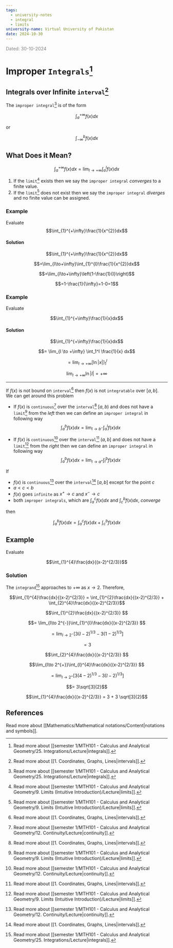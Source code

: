 ```yaml
---
tags:
  - university-notes
  - integral
  - limits
university-name: Virtual University of Pakistan
date: 2024-10-30
---
```


<span style="color: gray;">Dated: 30-10-2024</span>

# Improper `Integrals`[^1]

## Integrals over Infinite `interval`[^2]

The `improper integral`[^1] is of the form  

$$\int_a^{+\infty} f(x) dx$$

or

$$\int_{-\infty}^b f(x) dx$$

## What Does it Mean?

$$\int_{a}^{+\infty}f(x)dx=\lim_{l\to+\infty}\int_{a}^{l}f(x)dx$$

1. If the `limit`[^3] exists then we say the `improper integral` _converges_ to a finite value.
2. If the `limit`[^3] does not exist then we say the `improper integral` _diverges_ and no finite value can be assigned.

### Example

Evaluate $$\int_{1}^{+\infty}\frac{1}{x^{2}}dx$$

#### Solution

$$\int_{1}^{+\infty}\frac{1}{x^{2}}dx$$

$$=\lim_{l\to+\infty}\int_{1}^{l}\frac{1}{x^{2}}dx$$

$$=\lim_{l\to+\infty}\left(1-\frac{1}{l}\right)$$

$$=1-\frac{1}{\infty}=1-0=1$$

### Example

Evaluate  

$$\int_{1}^{+\infty}\frac{1}{x}dx$$

#### Solution

$$\int_{1}^{+\infty}\frac{1}{x}dx$$

$$= \lim_{l \to +\infty} \int_1^l \frac{1}{x} dx$$

$$= \lim_{l \to +\infty} \bigg[\ln \lvert x \rvert\bigg]_1^l$$

$$\lim_{l \to +\infty} \ln \lvert l \rvert = + \infty$$

---

If $f(x)$ is not bound on `interval`[^2] then $f(x)$ is not `integratable` over $[a, b]$.  
We can get around this problem

- If $f(x)$ is `continuous`[^4] over the `interval`[^2] $[a, b)$ and does not have a `limit`[^3] from the _left_ then we can define an `improper integral` in following way $$\int_a^b f(x) dx = \lim_{l \to b^-} \int_a^l f(x) dx$$

- If $f(x)$ is `continuous`[^4] over the `interval`[^2] $(a, b]$ and does not have a `limit`[^3] from the _right_ then we can define an `improper integral` in following way $$\int_a^b f(x) dx = \lim_{l \to a^+} \int_l^b f(x) dx$$

If  

- $f(x)$ is `continuous`[^4] over the `interval`[^2] $[a, b]$ except for the point $c$  
- $a < c < b$  
- $f(x)$ goes `infinite` as $x^+ \to c$ and $x^- \to c$  
- both `improper integrals`, which are $\int_a^c f(x) dx$ and $\int_c^b f(x) dx$, _converge_  

then  

$$\int_{a}^{b}f(x)dx=\int_{a}^{c}f(x)dx+\int_{c}^{b}f(x)dx$$

## Example

Evaluate  

$$\int_{1}^{4}\frac{dx}{(x-2)^{2/3}}$$

### Solution

The `integrand`[^1] approaches to $+ \infty$ as $x \to 2$. Therefore,  

$$\int_{1}^{4}\frac{dx}{(x-2)^{2/3}} = \int_{1}^{2}\frac{dx}{(x-2)^{2/3}} + \int_{2}^{4}\frac{dx}{(x-2)^{2/3}}$$

$$\int_{1}^{2}\frac{dx}{(x-2)^{2/3}} $$

$$= \lim_{l\to 2^{-}}\int_{1}^{l}\frac{dx}{(x-2)^{2/3}} $$

$$= \lim_{l\to 2^{-}}\left[3(l-2)^{1/3}-3(1-2)^{1/3}\right] $$

$$= 3$$

$$\int_{2}^{4}\frac{dx}{(x-2)^{2/3}} $$

$$\lim_{l\to 2^{+}}\int_{l}^{4}\frac{dx}{(x-2)^{2/3}} $$

$$= \lim_{l\to 2^{+}}\left[3(4-2)^{1/3}-3(l-2)^{1/3}\right] $$

$$= 3\sqrt[3]{2}$$

$$\int_{1}^{4}\frac{dx}{(x-2)^{2/3}} = 3 + 3 \sqrt[3]{2}$$

## References

Read more about [[Mathematics/Mathematical notations/Content|notations and symbols]].

[^1]: Read more about [[semester 1/MTH101 - Calculus and Analytical Geometry/25. Integrations/Lecture|integrals]].
[^2]: Read more about [[1. Coordinates, Graphs, Lines|intervals]].
[^3]: Read more about [[semester 1/MTH101 - Calculus and Analytical Geometry/9. Limits (Intuitive Introduction)/Lecture|limits]].
[^4]: Read more about [[semester 1/MTH101 - Calculus and Analytical Geometry/12. Continuity/Lecture|continuity]].